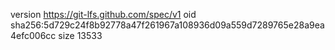 version https://git-lfs.github.com/spec/v1
oid sha256:5d729c24f8b92778a47f261967a108936d09a559d7289765e28a9ea4efc006cc
size 13533
